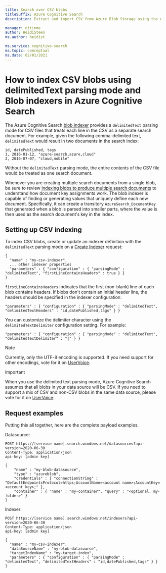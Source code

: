 ```yaml
---
title: Search over CSV blobs 
titleSuffix: Azure Cognitive Search
description: Extract and import CSV from Azure Blob Storage using the delimitedText parsing mode.

manager: nitinme
author: HeidiSteen 
ms.author: heidist

ms.service: cognitive-search
ms.topic: conceptual
ms.date: 02/01/2021
---
```


# How to index CSV blobs using delimitedText parsing mode and Blob indexers in Azure Cognitive Search

The Azure Cognitive Search [blob indexer](search-howto-indexing-azure-blob-storage.md) provides a `delimitedText` parsing mode for CSV files that treats each line in the CSV as a separate search document. For example, given the following comma-delimited text, `delimitedText` would result in two documents in the search index: 

```text
id, datePublished, tags
1, 2016-01-12, "azure-search,azure,cloud"
2, 2016-07-07, "cloud,mobile"
```

Without the `delimitedText` parsing mode, the entire contents of the CSV file would be treated as one search document.

Whenever you are creating multiple search documents from a single blob, be sure to review [Indexing blobs to produce multiple search documents](search-howto-index-one-to-many-blobs.md) to understand how document key assignments work. The blob indexer is capable of finding or generating values that uniquely define each new document. Specifically, it can create a transitory `AzureSearch_DocumentKey` that generated when a blob is parsed into smaller parts, where the value is then used as the search document's key in the index.

## Setting up CSV indexing

To index CSV blobs, create or update an indexer definition with the `delimitedText` parsing mode on a [Create Indexer](/rest/api/searchservice/create-indexer) request:

```http
{
  "name" : "my-csv-indexer",
  ... other indexer properties
  "parameters" : { "configuration" : { "parsingMode" : "delimitedText", "firstLineContainsHeaders" : true } }
}
```

`firstLineContainsHeaders` indicates that the first (non-blank) line of each blob contains headers.
If blobs don't contain an initial header line, the headers should be specified in the indexer configuration: 

```http
"parameters" : { "configuration" : { "parsingMode" : "delimitedText", "delimitedTextHeaders" : "id,datePublished,tags" } } 
```

You can customize the delimiter character using the `delimitedTextDelimiter` configuration setting. For example:

```http
"parameters" : { "configuration" : { "parsingMode" : "delimitedText", "delimitedTextDelimiter" : "|" } }
```

> [!NOTE]
> Currently, only the UTF-8 encoding is supported. If you need support for other encodings, vote for it on [UserVoice](https://feedback.azure.com/forums/263029-azure-search).

> [!IMPORTANT]
> When you use the delimited text parsing mode, Azure Cognitive Search assumes that all blobs in your data source will be CSV. If you need to support a mix of CSV and non-CSV blobs in the same data source, please vote for it on [UserVoice](https://feedback.azure.com/forums/263029-azure-search).
>

## Request examples

Putting this all together, here are the complete payload examples. 

Datasource: 

```http
POST https://[service name].search.windows.net/datasources?api-version=2020-06-30
Content-Type: application/json
api-key: [admin key]

{
    "name" : "my-blob-datasource",
    "type" : "azureblob",
    "credentials" : { "connectionString" : "DefaultEndpointsProtocol=https;AccountName=<account name>;AccountKey=<account key>;" },
    "container" : { "name" : "my-container", "query" : "<optional, my-folder>" }
}   
```

Indexer:

```http
POST https://[service name].search.windows.net/indexers?api-version=2020-06-30
Content-Type: application/json
api-key: [admin key]

{
  "name" : "my-csv-indexer",
  "dataSourceName" : "my-blob-datasource",
  "targetIndexName" : "my-target-index",
  "parameters" : { "configuration" : { "parsingMode" : "delimitedText", "delimitedTextHeaders" : "id,datePublished,tags" } }
}
```


